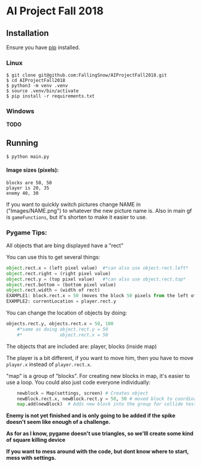 
# AI Project Fall 2018

## Installation
Ensure you have [pip](https://packaging.python.org/tutorials/installing-packages/#ensure-you-can-run-pip-from-the-command-line) installed.

### Linux
```
$ git clone git@github.com:FallingSnow/AIProjectFall2018.git
$ cd AIProjectFall2018
$ python3 -m venv .venv
$ source .venv/bin/activate
$ pip install -r requirements.txt
```

### Windows
**TODO**

## Running
```
$ python main.py
```

#### Image sizes (pixels):
```
blocks are 50, 50
player is 20, 35
enemy 40, 30
```

If you want to quickly switch pictures change NAME in ("Images/NAME.png") to whatever the new picture name is. Also in main gf is `gameFunctions`, but it's shorten to make it easier to use.

### Pygame Tips:

All objects that are bing displayed have a "rect"

You can use this to get several things:
```python
object.rect.x = (left pixel value)  #*can also use object.rect.left*
object.rect.right = (right pixel value)
object.rect.y = (top pixel value)   #*can also use object.rect.top*
object.rect.bottom = (bottom pixel value)
object.rect.width = (width of rect)
EXAMPLE1: block.rect.x = 50 (moves the block 50 pixels from the left of the screen)
EXAMPLE2: currentLocation = player.rect.y
```

You can change the location of objects by doing:
```python
objects.rect.y, objects.rect.x = 50, 100
    #*same as doing object.rect.y = 50
    #*              object.rect.x = 50
```

The objects that are included are: player, blocks (inside map)

The player is a bit different, if you want to move him, then you have to move `player.x` instead of `player.rect.x`.

"map" is a group of "blocks". For creating new blocks in map, it's easier to use a loop. You could also just code everyone individually:
```python
    newblock = Map(settings, screen) # Creates object
    newBlock.rect.x, newBlock.rect.y = 50, 50 # moved block to coordinate (50, 50)
    map.add(newBlock)  # Adds new block into the group for collide testing
```

**Enemy is not yet finished and is only going to be added if the spike doesn't seem like enough of a challenge.**

**As for as I know, pygame doesn't use triangles, so we'lll create some kind of square killing device**

**If you want to mess around with the code, but dont know where to start, mess with settings.**
